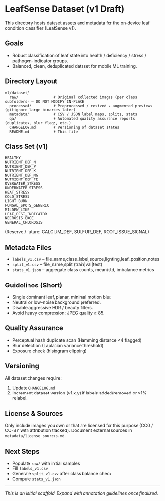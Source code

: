 # LeafSense Dataset (v1 Draft)

This directory hosts dataset assets and metadata for the on‑device leaf condition classifier (LeafSense v1).

## Goals
- Robust classification of leaf state into health / deficiency / stress / pathogen-indicator groups.
- Balanced, clean, deduplicated dataset for mobile ML training.

## Directory Layout
```
ml/dataset/
  raw/                # Original collected images (per class subfolders) – DO NOT MODIFY IN-PLACE
  processed/          # Preprocessed / resized / augmented previews (gitignore large binaries later)
  metadata/           # CSV / JSON label maps, splits, stats
  qa/                 # Automated quality assurance reports (duplicates, blur flags, etc.)
  CHANGELOG.md        # Versioning of dataset states
  README.md           # This file
```

## Class Set (v1)
```
HEALTHY
NUTRIENT_DEF_N
NUTRIENT_DEF_P
NUTRIENT_DEF_K
NUTRIENT_DEF_MG
NUTRIENT_DEF_FE
OVERWATER_STRESS
UNDERWATER_STRESS
HEAT_STRESS
COLD_STRESS
LIGHT_BURN
FUNGAL_SPOTS_GENERIC
MILDEW_LIKE
LEAF_PEST_INDICATOR
NECROSIS_EDGE
GENERAL_CHLOROSIS
```
(Reserve / future: CALCIUM_DEF, SULFUR_DEF, ROOT_ISSUE_SIGNAL)

## Metadata Files
- `labels_v1.csv` – file_name,class_label,source,lighting,leaf_position,notes
- `split_v1.csv` – file_name,split (train|val|test)
- `stats_v1.json` – aggregate class counts, mean/std, imbalance metrics

## Guidelines (Short)
- Single dominant leaf, planar, minimal motion blur.
- Neutral or low-noise background preferred.
- Disable aggressive HDR / beauty filters.
- Avoid heavy compression: JPEG quality ≥ 85.

## Quality Assurance
- Perceptual hash duplicate scan (Hamming distance <4 flagged)
- Blur detection (Laplacian variance threshold)
- Exposure check (histogram clipping)

## Versioning
All dataset changes require:
1. Update `CHANGELOG.md`
2. Increment dataset version (v1.x.y) if labels added/removed or >1% relabel.

## License & Sources
Only include images you own or that are licensed for this purpose (CC0 / CC-BY with attribution tracked). Document external sources in `metadata/license_sources.md`.

## Next Steps
- Populate `raw/` with initial samples
- Fill `labels_v1.csv`
- Generate `split_v1.csv` after class balance check
- Compute `stats_v1.json`

---
*This is an initial scaffold. Expand with annotation guidelines once finalized.*
